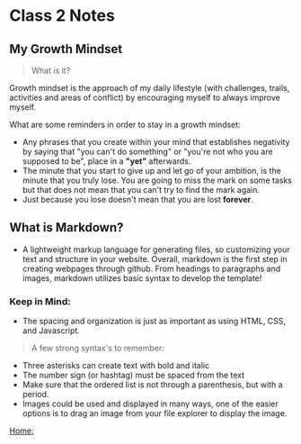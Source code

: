 # Class 2 Notes

## My **Growth Mindset**
>What is it?



Growth mindset is the approach of my daily lifestyle (with challenges, trails, activities and areas of conflict) by encouraging myself to always improve myself.

What are some reminders in order to stay in a growth mindset:

- Any phrases that you create within your mind that establishes negativity by saying that "you can't do something" or "you're not who you are supposed to be", place in a **"yet"** afterwards.
- The minute that you start to give up and let go of your ambition, is the minute that you truly lose. You are going to miss the mark on some tasks but that does not mean that you can't try to find the mark again.
- Just because you lose doesn't mean that you are lost **forever**. 

## What is Markdown? 
- A lightweight markup language for generating files, so customizing your text and structure in your website. Overall, markdown is the first step in creating webpages through github.
From headings to paragraphs and images, markdown utilizes basic syntax to develop the template! 

### Keep in Mind: 
- The spacing and organization is just as important as using HTML, CSS, and Javascript. 

> A few strong syntax's to remember:
- Three asterisks can create text with bold and italic
- The number sign (or hashtag) must be spaced from the text
- Make sure that the ordered list is not through a parenthesis, but with a period.
- Images could be used and displayed in many ways, one of the easier options is to drag an image from your file explorer to display the image. 

[Home:](https://keelen-fisher.github.io/reading-notes/)
